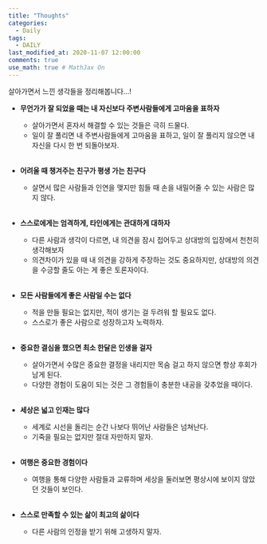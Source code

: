 ```yaml
---
title: "Thoughts"
categories: 
  - Daily
tags:
  - DAILY
last_modified_at: 2020-11-07 12:00:00
comments: true
use_math: true # MathJax On
---
```


살아가면서 느낀 생각들을 정리해봅니다...!

 - **무언가가 잘 되었을 때는 내 자신보다 주변사람들에게 고마움을 표하자**
   - 살아가면서 혼자서 해결할 수 있는 것들은 극히 드물다.
   - 일이 잘 풀리면 내 주변사람들에게 고마움을 표하고, 일이 잘 풀리지 않으면 내 자신을 다시 한 번 되돌아보자. <br/><br/>
  
 - **어려울 때 챙겨주는 친구가 평생 가는 친구다**
   - 살면서 많은 사람들과 인연을 맺지만 힘들 때 손을 내밀어줄 수 있는 사람은 많지 않다. <br/><br/>
 
 - **스스로에게는 엄격하게, 타인에게는 관대하게 대하자**
   - 다른 사람과 생각이 다르면, 내 의견을 잠시 접어두고 상대방의 입장에서 천천히 생각해보자
   - 의견차이가 있을 때 내 의견을 강하게 주장하는 것도 중요하지만, 상대방의 의견을 수긍할 줄도 아는 게 좋은 토론자이다.<br/><br/>

 - **모든 사람들에게 좋은 사람일 수는 없다**
   - 적을 만들 필요는 없지만, 적이 생기는 걸 두려워 할 필요도 없다.
   - 스스로가 좋은 사람으로 성장하고자 노력하자.<br/><br/>
  
 - **중요한 결심을 했으면 최소 한달은 인생을 걸자**
   - 살아가면서 수많은 중요한 결정을 내리지만 목숨 걸고 하지 않으면 항상 후회가 남게 된다.
   - 다양한 경험이 도움이 되는 것은 그 경험들이 충분한 내공을 갖추었을 때이다.<br/><br/>
  
 - **세상은 넓고 인재는 많다**
   - 세계로 시선을 돌리는 순간 나보다 뛰어난 사람들은 넘쳐난다.
   - 기죽을 필요는 없지만 절대 자만하지 말자.<br/><br/>
  
 - **여행은 중요한 경험이다**
   - 여행을 통해 다양한 사람들과 교류하며 세상을 둘러보면 평상시에 보이지 않았던 것들이 보인다.<br/><br/>
   
 - **스스로 만족할 수 있는 삶이 최고의 삶이다**
   - 다른 사람의 인정을 받기 위해 고생하지 말자.<br/><br/>

 
